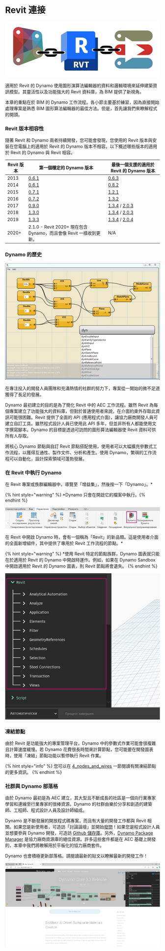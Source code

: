 # Revit 連接

![](images/1/revitconnectionlink.jpg)

適用於 Revit 的 Dynamo 使用圖形演算法編輯器的資料和邏輯環境來延伸建築資訊模型。其靈活性以及功能強大的 Revit 資料庫，為 BIM 提供了新視角。

本章的重點在於 BIM 的 Dynamo 工作流程。各小節主要基於練習，因為直接開始處理專案是熟悉 BIM 圖形算法編輯器的最佳方法。但是，首先讓我們來瞭解程式的開頭。

### Revit 版本相容性

隨著 Revit 和 Dynamo 兩者持續開發，您可能會發現，您使用的 Revit 版本與安裝在您電腦上的適用於 Revit 的 Dynamo 版本不相容。以下概述哪些版本的適用於 Revit 的 Dynamo 與 Revit 相容。

| Revit 版本 | 第一個穩定的 Dynamo 版本                                                       | 最後一個支援的適用於 Revit 的 Dynamo 版本                                                                                                                                |
| ------------- | --------------------------------------------------------------------------------- | ---------------------------------------------------------------------------------------------------------------------------------------------------------------------- |
| 2013          | [0.6.1](https://downloads.dynamobuilds.com/DynamoInstall0.6.1.exe) | [0.6.3](https://downloads.dynamobuilds.com/DynamoInstall0.6.3.exe)                                                                                      |
| 2014          | [0.6.1](https://downloads.dynamobuilds.com/DynamoInstall0.6.1.exe) | [0.8.2](https://downloads.dynamobuilds.com/DynamoInstall0.8.2.exe)                                                                                      |
| 2015          | [0.7.1](https://downloads.dynamobuilds.com/DynamoInstall0.7.1.exe) | [1.2.1](https://downloads.dynamobuilds.com/DynamoInstall1.2.1.exe)                                                                                      |
| 2016          | [0.7.2](https://downloads.dynamobuilds.com/DynamoInstall0.7.2.exe) | [1.3.2](https://downloads.dynamobuilds.com/DynamoInstall1.3.2.exe)                                                                                      |
| 2017          | [0.9.0](https://downloads.dynamobuilds.com/DynamoInstall0.9.0.exe) | [1.3.4](https://downloads.dynamobuilds.com/DynamoInstall1.3.4.exe) / [2.0.3](https://downloads.dynamobuilds.com/DynamoInstall2.0.3.exe) |
| 2018          | [1.3.0](https://downloads.dynamobuilds.com/DynamoInstall1.3.0.exe) | [1.3.4](https://downloads.dynamobuilds.com/DynamoInstall1.3.4.exe) / [2.0.3](https://downloads.dynamobuilds.com/DynamoInstall2.0.3.exe) |
| 2019          | [1.3.3](https://downloads.dynamobuilds.com/DynamoInstall1.3.3.exe) | [1.3.4](https://downloads.dynamobuilds.com/DynamoInstall1.3.4.exe) / [2.0.4](https://downloads.dynamobuilds.com/DynamoInstall2.0.4.exe) |
| 2020+         | 2.1.0 - Revit 2020+ 現在包含 Dynamo，而且會像 Revit 一樣收到更新。      | N/A                                                                                                                                                                    |

### Dynamo 的歷史

![歷史](images/1/earlyScreenshot.jpg)

在專注投入的開發人員團隊和充滿熱情的社群的努力下，專案從一開始的微不足道獲得了長足的發展。

Dynamo 最初建立的目的是為了簡化 Revit 中的 AEC 工作流程。雖然 Revit 為每個專案建立了功能強大的資料庫，但對於普通使用者來說，在介面約束外存取此資訊可能很困難。Revit 提供了全面的 API (應用程式介面)，讓協力廠商開發人員可建立自訂工具。雖然程式設計人員已使用此 API 多年，但並非所有人都能使用文字撰寫腳本。Dynamo 的目標是透過可訪問的圖形算法編輯器使 Revit 資料可供所有人存取。

將核心 Dynamo 節點與自訂 Revit 節點搭配使用，使用者可以大幅擴充參數式工作流程，以獲得互通性、製作文件、分析和產生。使用 Dynamo，繁瑣的工作流程可以自動化，設計探索領域可蓬勃發展。

### 在 Revit 中執行 Dynamo

在 Revit 專案或族群編輯器中，導覽至「增益集」，然後按一下「Dynamo」。*

{% hint style="warning" %} *Dynamo 只會在開啟它的檔案中執行。{% endhint %}

![](<images/1/launchdynamofromrevit (1).jpg>)

在 Revit 中開啟 Dynamo 時，會有一個稱為「Revit」的新品類。這是使用者介面的全面新增組件，其中提供了專用於 Revit 工作流程的節點。*

{% hint style="warning" %} *使用 Revit 特定的節點族群，Dynamo 圖表就只能在於適用於 Revit 的 Dynamo 中開啟時運作。例如，如果在 Dynamo Sandbox 中開啟適用於 Revit 的 Dynamo 圖表，則 Revit 節點將會遺失。  {% endhint %}

![](images/1/revitconnection-runningdynamoinrevit02.jpg)

### 凍結節點

由於 Revit 是功能強大的專案管理平台，Dynamo 中的參數式作業可能會很複雜且計算速度緩慢。若 Dynamo 花費很長時間來計算節點，您可能要在開發圖表時，使用「凍結」節點功能以暫停執行 Revit 作業。

{% hint style="info" %} 您可以在 [4_nodes_and_wires](../4\_nodes\_and\_wires/ "mention") 一節閱讀有關凍結節點的更多資訊。 {% endhint %}

### 社群與 Dynamo 部落格

由於 Dynamo 最初是為 AEC 建立，其大型且不斷成長的社區是一個向行業專家學習和連線至行業專家的很棒資源。Dynamo 的社群由樂於分享和創造的建築師、工程師、程式設計人員及設計師組成。

Dynamo 是不斷發展的開放程式碼專案，而且有大量的開發工作都與 Revit 相關。如果您是新使用者，可造訪「討論論壇」並開始[發問](http://dynamobim.org/forums/forum/dyn/)！如果您是程式設計人員並想要參與 Dynamo 開發，可造訪 [Github 儲存庫](https://github.com/DynamoDS/Dynamo)。另外，[Dynamo Package Manager](http://dynamopackages.com) 是協力廠商資源庫的絕佳資源。許多這些套件都是在 AEC 基礎上開發的，本章中我們將瞭解用於平板化的協力廠商套件。

Dynamo 也會積極更新部落格。請閱讀最新的貼文以瞭解最新的開發工作！

![部落格](images/1/blog.png)
